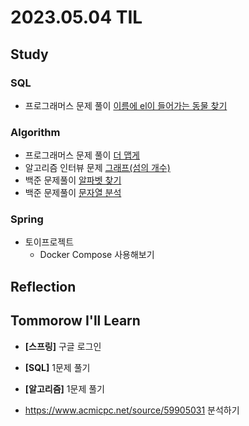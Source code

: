 # 2023.05.04 TIL

## Study
### SQL
- 프로그래머스 문제 풀이 [이름에 el이 들어가는 동물 찾기](https://school.programmers.co.kr/learn/courses/30/lessons/59047)
### Algorithm
- 프로그래머스 문제 풀이 [더 맵게](https://school.programmers.co.kr/learn/courses/30/lessons/42626)
- 알고리즘 인터뷰 문제 [그래프(섬의 개수)](https://memodayoungee.tistory.com/128)
- 백준 문제풀이 [알파벳 찾기](https://memodayoungee.tistory.com/129)
- 백준 문제풀이 [문자열 분석](https://memodayoungee.tistory.com/130)
### Spring
- 토이프로젝트
    - Docker Compose 사용해보기

## Reflection

## Tommorow I'll Learn
- **[스프링]** 구글 로그인
- **[SQL]** 1문제 풀기
- **[알고리즘]** 1문제 풀기

- https://www.acmicpc.net/source/59905031 분석하기

